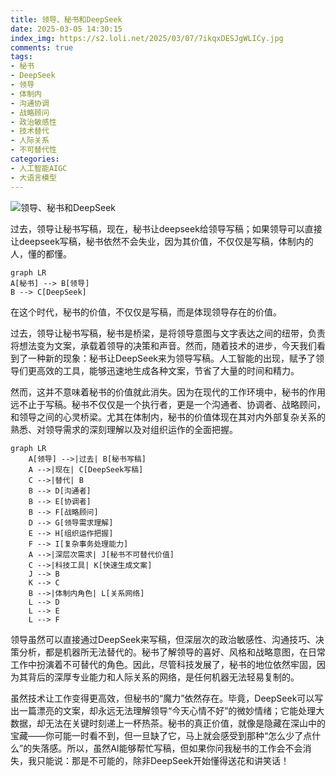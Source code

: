 ```yaml
---
title: 领导、秘书和DeepSeek
date: 2025-03-05 14:30:15
index_img: https://s2.loli.net/2025/03/07/7ikqxDESJgWLICy.jpg
comments: true
tags:
- 秘书
- DeepSeek
- 领导
- 体制内
- 沟通协调
- 战略顾问
- 政治敏感性
- 技术替代
- 人际关系
- 不可替代性
categories:
- 人工智能AIGC
- 大语言模型
---
```


![领导、秘书和DeepSeek](https://s2.loli.net/2025/03/07/7ikqxDESJgWLICy.jpg)

过去，领导让秘书写稿，现在，秘书让deepseek给领导写稿；如果领导可以直接让deepseek写稿，秘书依然不会失业，因为其价值，不仅仅是写稿，体制内的人，懂的都懂。


```mermaid
graph LR
A[秘书] --> B[领导]
B --> C[DeepSeek]
```


在这个时代，秘书的价值，不仅仅是写稿，而是体现领导存在的价值。


过去，领导让秘书写稿，秘书是桥梁，是将领导意图与文字表达之间的纽带，负责将想法变为文案，承载着领导的决策和声音。然而，随着技术的进步，今天我们看到了一种新的现象：秘书让DeepSeek来为领导写稿。人工智能的出现，赋予了领导们更高效的工具，能够迅速地生成各种文案，节省了大量的时间和精力。

然而，这并不意味着秘书的价值就此消失。因为在现代的工作环境中，秘书的作用远不止于写稿。秘书不仅仅是一个执行者，更是一个沟通者、协调者、战略顾问，和领导之间的心灵桥梁。尤其在体制内，秘书的价值体现在其对内外部复杂关系的熟悉、对领导需求的深刻理解以及对组织运作的全面把握。

```mermaid
graph LR
    A[领导] -->|过去| B[秘书写稿]
    A -->|现在| C[DeepSeek写稿]
    C -->|替代| B
    B --> D[沟通者]
    B --> E[协调者]
    B --> F[战略顾问]
    D --> G[领导需求理解]
    E --> H[组织运作把握]
    F --> I[复杂事务处理能力]
    A -->|深层次需求| J[秘书不可替代价值]
    C -->|科技工具| K[快速生成文案]
    J --> B
    K --> C
    B -->|体制内角色| L[关系网络]
    L --> D
    L --> E
    L --> F
```

领导虽然可以直接通过DeepSeek来写稿，但深层次的政治敏感性、沟通技巧、决策分析，都是机器所无法替代的。秘书了解领导的喜好、风格和战略意图，在日常工作中扮演着不可替代的角色。因此，尽管科技发展了，秘书的地位依然牢固，因为其背后的深厚专业能力和人际关系的网络，是任何机器无法轻易复制的。

虽然技术让工作变得更高效，但秘书的“魔力”依然存在。毕竟，DeepSeek可以写出一篇漂亮的文案，却永远无法理解领导“今天心情不好”的微妙情绪；它能处理大数据，却无法在关键时刻递上一杯热茶。秘书的真正价值，就像是隐藏在深山中的宝藏——你可能一时看不到，但一旦缺了它，马上就会感受到那种“怎么少了点什么”的失落感。所以，虽然AI能够帮忙写稿，但如果你问我秘书的工作会不会消失，我只能说：那是不可能的，除非DeepSeek开始懂得送花和讲笑话！